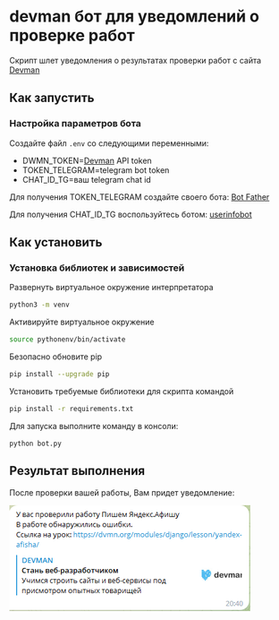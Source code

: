# devman бот для уведомлений о проверке работ

Скрипт шлет уведомления о результатах проверки работ с сайта [Devman](https://dvmn.org/)

## Как запустить

### Настройка параметров бота

Создайте файл `.env` со следующими переменными:
* DWMN_TOKEN=[Devman](https://dvmn.org/api/docs/) API token
* TOKEN_TELEGRAM=telegram bot token
* CHAT_ID_TG=ваш telegram chat id

Для получения TOKEN_TELEGRAM создайте своего бота: [Bot Father](https://telegram.me/BotFather)

Для получения CHAT_ID_TG воспользуйтесь ботом: [userinfobot](https://t.me/userinfobot)


## Как установить

### Установка библиотек и зависимостей

Развернуть виртуальное окружение интерпретатора
```sh
python3 -m venv  
```

Активируйте виртуальное окружение

```sh
source pythonenv/bin/activate 
```

Безопасно обновите pip

```sh
pip install --upgrade pip      
```

Установить требуемые библиотеки для скрипта командой
```sh
pip install -r requirements.txt
```

Для запуска выполните команду в консоли:

```commandline
python bot.py
```

## Результат выполнения

После проверки вашей работы, Вам придет уведомление:

![message_example.PNG](message_example.PNG)